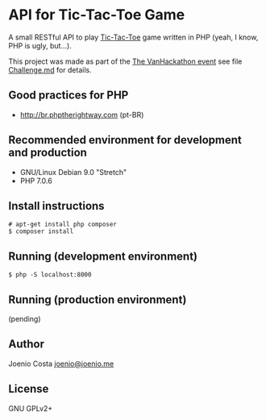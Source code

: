 # API for Tic-Tac-Toe Game

A small RESTful API to play [Tic-Tac-Toe][tictactoe] game written in PHP (yeah,
I know, PHP is ugly, but...).

This project was made as part of the [The VanHackathon event][devpost] see
file [Challenge.md](Challenge.md) for details.

## Good practices for PHP

* http://br.phptherightway.com (pt-BR)

## Recommended environment for development and production

* GNU/Linux Debian 9.0 "Stretch"
* PHP 7.0.6

## Install instructions

    # apt-get install php composer
    $ composer install

## Running (development environment)

    $ php -S localhost:8000

## Running (production environment)

(pending)

## Author

Joenio Costa <joenio@joenio.me>

## License

GNU GPLv2+

[tictactoe]: http://en.wikipedia.org/wiki/Tic-tac-toe
[devpost]: http://vanhackathon.devpost.com
